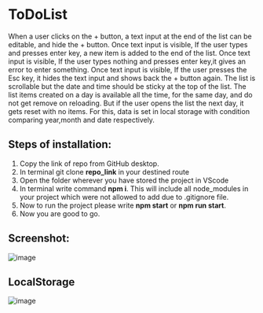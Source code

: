 # ToDoList
When a user clicks on the + button, a text input at the end of the list can be editable, and hide the + button.
Once text input is visible, If the user types and presses enter key, a new item is added to the end of the list.
Once text input is visible, If the user types nothing and presses enter key,it gives an error to enter something.
Once text input is visible, If the user presses the Esc key, it hides the text input and shows back the + button again.
The list is scrollable but the date and time should be sticky at the top of the list.
The list items created on a day is available all the time, for the same day, and do not get remove on reloading. But if the user opens the list the next day, it gets reset with no items. For this, data is set in local storage with condition comparing year,month and date respectively.

## Steps of installation:

1. Copy the link of repo from GitHub desktop.
2. In terminal git clone **repo_link** in your destined route
3. Open the folder wherever you have stored the project in VScode
4. In terminal write command **npm i**. This will include all node_modules in your project which were not allowed to add due to .gitignore file.
5. Now to run the project please write **npm start** or **npm run start**.
6. Now you are good to go.

## Screenshot:

![image](https://user-images.githubusercontent.com/122339608/225884909-50d52f30-5690-4e17-807d-5dbd5d6c4e2a.png)

## LocalStorage

![image](https://user-images.githubusercontent.com/122339608/225885243-eb230412-e2e8-42f9-8733-cd17ab8e61e8.png)
